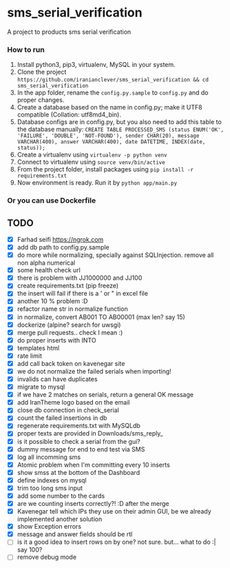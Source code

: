 # sms_serial_verification
A project to products sms serial verification

### How to run
1. Install python3, pip3, virtualenv, MySQL in your system.
2. Clone the project `https://github.com/iranianclever/sms_serial_verification && cd sms_serial_verification`
3. In the app folder, rename the `config.py.sample` to `config.py` and do proper changes.
4. Create a database based on the name in config.py; make it UTF8 compatible (Collation: utf8md4_bin).
5. Database configs are in config.py, but you also need to add this table to the database manually: `CREATE TABLE PROCESSED_SMS (status ENUM('OK', 'FAILURE', 'DOUBLE', 'NOT-FOUND'), sender CHAR(20), message VARCHAR(400), answer VARCHAR(400), date DATETIME, INDEX(date, status));`
6. Create a virtualenv using `virtualenv -p python venv`
7. Connect to virtualenv using `source venv/bin/active`
8. From the project folder, install packages using `pip install -r requirements.txt`
9. Now environment is ready. Run it by `python app/main.py`

### Or you can use Dockerfile

## TODO
- [x]  Farhad seifi https://ngrok.com
- [x]  add db path to config.py.sample
- [x]  do more while normalizing, specially against SQLInjection. remove all non alpha numerical
- [x]  some health check url
- [x]  there is problem with JJ1000000 and JJ100
- [x]  create requirements.txt (pip freeze)
- [x]  the insert will fail if there is a ' or " in excel file
- [x]  another 10 % problem :D
- [x]  refactor name str in normalize function
- [x]  in normalize, convert AB001 TO AB00001 (max len? say 15)
- [x]  dockerize (alpine? search for uwsgi)
- [x]  merge pull requests.. check I mean :)
- [x]  do proper inserts with INTO
- [x]  templates html
- [x]  rate limit
- [x]  add call back token on kavenegar site
- [x]  we do not normalize the failed serials when importing!
- [x]  invalids can have duplicates
- [x]  migrate to mysql
- [x]  if we have 2 matches on serials, return a general OK message
- [x]  add IranTheme logo based on the email
- [x]  close db connection in check_serial
- [x]  count the failed insertions in db
- [x]  regenerate requirements.txt with MySQLdb
- [x]  proper texts are provided in Downloads/sms_reply_
- [x]  is it possible to check a serial from the gui?
- [x]  dummy message for end to end test via SMS
- [x]  log all incomming sms
- [x]  Atomic problem when I'm committing every 10 inserts
- [x]  show smss at the bottom of the Dashboard
- [x]  define indexes on mysql
- [x]  trim too long sms input
- [x]  add some number to the cards
- [x]  are we counting inserts correctly?! :D after the merge
- [x]  Kavenegar tell which IPs they use on their admin GUI, be we already implemented another solution
- [x]  show Exception errors
- [x]  message and answer fields should be rtl
- [ ]  is it a good idea to insert rows on by one? not sure. but... what to do :| say 100?
- [ ]  remove debug mode